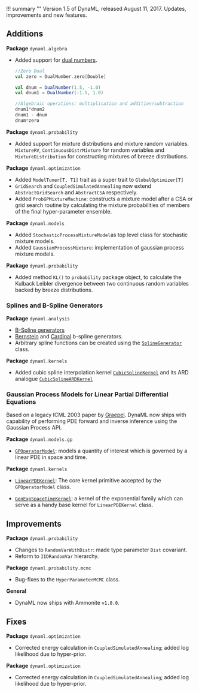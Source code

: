 !!! summary ""
    Version 1.5 of DynaML, released August 11, 2017. Updates, improvements and new features.
   

## Additions

**Package** `dynaml.algebra`

 - Added support for [dual numbers](https://en.wikipedia.org/wiki/Dual_number).

   ```scala
   //Zero Dual
   val zero = DualNumber.zero[Double]  
   
   val dnum = DualNumber(1.5, -1.0) 
   val dnum1 = DualNumber(-1.5, 1.0) 
   
   //Algebraic operations: multiplication and addition/subtraction
   dnum1*dnum2
   dnum1 - dnum
   dnum*zero 
   ```

**Package** `dynaml.probability`

 - Added support for mixture distributions and mixture random variables. `MixtureRV`, `ContinuousDistrMixture` for random variables and `MixtureDistribution` for constructing mixtures of breeze distributions.

**Package** `dynaml.optimization`

 - Added `ModelTuner[T, T1]` trait as a super trait to `GlobalOptimizer[T]`
 - `GridSearch` and `CoupledSimulatedAnnealing` now extend `AbstractGridSearch` and `AbstractCSA` respectively.
 - Added `ProbGPMixtureMachine`: constructs a mixture model after a CSA or grid search routine by calculating the mixture probabilities of members of the final hyper-parameter ensemble.

**Package** `dynaml.models`

 - Added `StochasticProcessMixtureModel`as top level class for stochastic mixture models.
 - Added `GaussianProcessMixture`: implementation of gaussian process mixture models.


**Package** `dynaml.probability`
  
  - Added method `KL()` to `probability` package object, to calculate
    the Kulback Leibler divergence between two continuous random
    variables backed by breeze distributions. 
	
	
### Splines and B-Spline Generators

**Package** `dynaml.analysis`

 - [B-Spline generators](https://transcendent-ai-labs.github.io/api_docs/DynaML/v1.5/dynaml-core/#io.github.mandar2812.dynaml.analysis.BSplineGenerator)
 -  [Bernstein](https://transcendent-ai-labs.github.io/api_docs/DynaML/v1.5/dynaml-core/#io.github.mandar2812.dynaml.analysis.BernsteinSplineGenerator$) and [Cardinal](https://transcendent-ai-labs.github.io/api_docs/DynaML/v1.5/dynaml-core/#io.github.mandar2812.dynaml.analysis.CardinalBSplineGenerator$) b-spline generators.
 - Arbitrary spline functions can be created using the [`SplineGenerator`](https://transcendent-ai-labs.github.io/api_docs/DynaML/v1.5/dynaml-core/#io.github.mandar2812.dynaml.analysis.SplineGenerator) class.

**Package** `dynaml.kernels`

 - Added cubic spline interpolation kernel [`CubicSplineKernel`](https://transcendent-ai-labs.github.io/api_docs/DynaML/v1.5/dynaml-core/#io.github.mandar2812.dynaml.kernels.CubicSplineKernel) and its ARD analogue [`CubicSplineARDKernel`](https://transcendent-ai-labs.github.io/api_docs/DynaML/v1.5/dynaml-core/#io.github.mandar2812.dynaml.kernels.CubicSplineARDKernel) 

### Gaussian Process Models for Linear Partial Differential Equations

Based on a legacy ICML 2003 paper by [Graepel](https://www.aaai.org/Papers/ICML/2003/ICML03-033.pdf). DynaML now ships with capability of performing PDE forward and inverse inference using the Gaussian Process API.

**Package** `dynaml.models.gp`

 - [`GPOperatorModel`](https://transcendent-ai-labs.github.io/api_docs/DynaML/v1.5/dynaml-core/#io.github.mandar2812.dynaml.models.gp.GPOperatorModel): models a quantity of interest which is governed by a linear PDE in space and time.

**Package** `dynaml.kernels`

 - [`LinearPDEKernel`](https://transcendent-ai-labs.github.io/api_docs/DynaML/v1.5/dynaml-core/#io.github.mandar2812.dynaml.kernels.LinearPDEKernel): The core kernel primitive accepted by the `GPOperatorModel` class.

 - [`GenExpSpaceTimeKernel`](https://transcendent-ai-labs.github.io/api_docs/DynaML/v1.5/dynaml-core/index.html#io.github.mandar2812.dynaml.kernels.GenExpSpaceTimeKernel): a kernel of the exponential family which can serve as a handy base kernel for `LinearPDEKernel` class.


## Improvements

**Package** `dynaml.probability`

  - Changes to `RandomVarWithDistr`: made type parameter `Dist` covariant.
  - Reform to `IIDRandomVar` hierarchy.
  
**Package** `dynaml.probability.mcmc`

 - Bug-fixes to the `HyperParameterMCMC` class. 

**General**

 - DynaML now ships with Ammonite `v1.0.0`.


## Fixes

**Package** `dynaml.optimization`

 - Corrected energy calculation in `CoupledSimulatedAnnealing`; added
   log likelihood due to hyper-prior. 
   
**Package** `dynaml.optimization`

 - Corrected energy calculation in `CoupledSimulatedAnnealing`; added
   log likelihood due to hyper-prior. 
   
   
 


